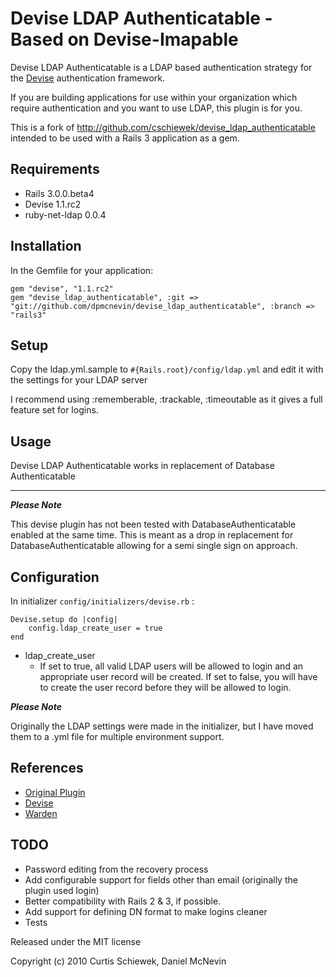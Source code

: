 Devise LDAP Authenticatable - Based on Devise-Imapable
=================

Devise LDAP Authenticatable is a LDAP based authentication strategy for the [Devise](http://github.com/plataformatec/devise) authentication framework.

If you are building applications for use within your organization which require authentication and you want to use LDAP, this plugin is for you.

This is a fork of http://github.com/cschiewek/devise_ldap_authenticatable intended to be used with a Rails 3 application as a gem.

Requirements
------------

- Rails 3.0.0.beta4
- Devise 1.1.rc2
- ruby-net-ldap 0.0.4

Installation
------------

In the Gemfile for your application:

    gem "devise", "1.1.rc2"
    gem "devise_ldap_authenticatable", :git => "git://github.com/dpmcnevin/devise_ldap_authenticatable", :branch => "rails3"

Setup
-----

Copy the ldap.yml.sample to `#{Rails.root}/config/ldap.yml` and edit it with the settings for your LDAP server

I recommend using :rememberable, :trackable, :timeoutable as it gives a full feature set for logins.

Usage
-----

Devise LDAP Authenticatable works in replacement of Database Authenticatable

------------------------------------------------------------

**_Please Note_**

This devise plugin has not been tested with DatabaseAuthenticatable enabled at the same time. This is meant as a drop in replacement for DatabaseAuthenticatable allowing for a semi single sign on approach.


Configuration
----------------------

In initializer  `config/initializers/devise.rb` :

    Devise.setup do |config|
	    config.ldap_create_user = true
    end

* ldap\_create\_user
	* If set to true, all valid LDAP users will be allowed to login and an appropriate user record will be created.
      If set to false, you will have to create the user record before they will be allowed to login.

**_Please Note_**

Originally the LDAP settings were made in the initializer, but I have moved them to a .yml file for multiple environment support.

References
----------

* [Original Plugin](http://github.com/cschiewek/devise_ldap_authenticatable)
* [Devise](http://github.com/plataformatec/devise)
* [Warden](http://github.com/hassox/warden)


TODO
----

- Password editing from the recovery process
- Add configurable support for fields other than email (originally the plugin used login)
- Better compatibility with Rails 2 & 3, if possible.
- Add support for defining DN format to make logins cleaner
- Tests

Released under the MIT license

Copyright (c) 2010 Curtis Schiewek, Daniel McNevin
